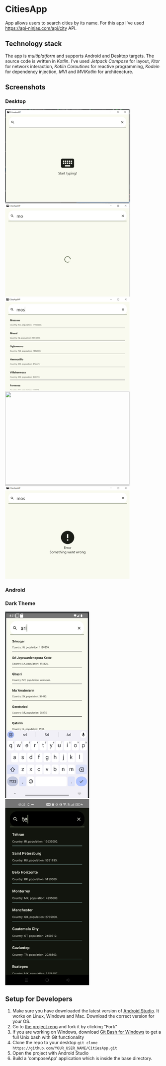 # CitiesApp

App allows users to search cities by its name. 
For this app I've used https://api-ninjas.com/api/city API.

## Technology stack
The app is *multiplatform* and supports Android and Desktop targets. The source code is written in *Kotlin*. I've used *Jetpack Compose* for layout, *Ktor* for network interaction, *Kotlin Coroutines* for reactive programming, *Kodein* for dependency injection, *MVI* and *MVIKotlin* for architeecture.

## Screenshots

### Desktop
<img src="/screenshots/StartView.png" width="400" height="300"> 
<img src="/screenshots/LoadingView.png" width="400" height="300"> 
<img src="/screenshots/CitiesColumnView.png" width="400" height="300"> 
<img src="/screenshots/NothingFoundView.png" width="400" height="300"> 
<img src="/screenshots/ErrorView.png" width="400" height="300"> 

### Android

### Dark Theme
<img src="/screenshots/PhoneScreen.png" width="270" height="600"> 
<img src="/screenshots/DarkThemeView.jpg" width="270" height="600"> 


## Setup for Developers
1. Make sure you have downloaded the latest version of [Android Studio](https://developer.android.com/sdk/index.html). It works on Linux, Windows and Mac. Download the correct version for your OS.
2. Go to [the project repo](https://github.com/UstinovaUliana/CitiesApp) and fork it by clicking "Fork"
3. If you are working on Windows, download [Git Bash for Windows](https://git-for-windows.github.io/) to get a full Unix bash with Git functionality
4. Clone the repo to your desktop `git clone https://github.com/YOUR_USER_NAME/CitiesApp.git`
5. Open the project with Android Studio
6. Build a 'composeApp' application which is inside the base directory.
